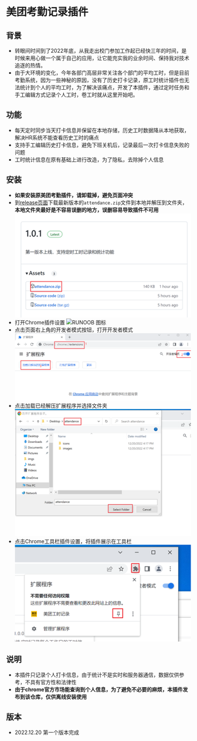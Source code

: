 # 美团考勤记录插件

## 背景
- 转眼间时间到了2022年底，从我走出校门参加工作起已经快三年的时间，是时候来用心做一个属于自己的应用，让它能充实我的业余时间、保持我对技术追逐的热情。
- 由于大环境的变化，今年各部门高层非常关注各个部门的平均工时，但是目前考勤系统，因为一些神秘的原因，没有了历史打卡记录，原工时统计插件也无法统计到个人的平均工时，为了解决该痛点，开发了本插件，通过定时任务和手工编辑方式记录个人工时，卷工时就从这里开始吧。

## 功能
- 每天定时同步当天打卡信息并保留在本地存储，历史工时数据降从本地获取，解决HR系统不能查看历史工时的痛点
- 支持手工编辑历史打卡信息，避免下班关机后，记录最后一次打卡信息失败的问题
- 工时统计信息在原有基础上进行改造，为了隐私，去除掉个人信息

## 安装
- **如果安装原美团考勤插件，请卸载掉，避免页面冲突**
- 到[release页面](https://github.com/kaishuituan/meituan-kaoqin/releases)下载最新版本的`attendance.zip`文件到本地并解压到文件夹，**本地文件夹最好是不容易误删的地方，误删容易导致插件不可用**
![RUNOOB 图标](1.png)
- 打开Chrome插件设置
![RUNOOB 图标](https://get.qiaobuqiao.com/wp-content/uploads/2020/12/2020121814481465.jpg)
- 点击页面右上角的开发者模式按钮，打开开发者模式
![RUNOOB 图标](2.png)
- 点击加载已经解压扩展程序并选择文件夹
![RUNOOB 图标](3.png)
- 点击Chrome工具栏插件设置，将插件展示在工具栏
![RUNOOB 图标](4.png)
## 说明
- 本插件只记录个人打卡信息，由于统计不是实时和服务器通信，数据仅供参考，不具有官方性和法律性
- **由于chrome官方市场能查询到个人信息，为了避免不必要的麻烦，本插件发布到该仓库，仅供离线安装使用**

## 版本
- 2022.12.20 第一个版本完成
